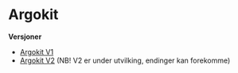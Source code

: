 # Argokit


**Versjoner**
- [Argokit V1](./02-argokit-v1.md)
- [Argokit V2](./03-argokit-v2.md) (NB! V2 er under utvilking, endinger kan forekomme)
